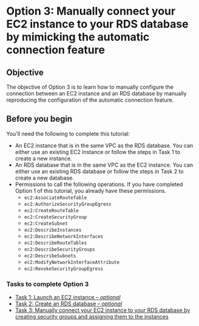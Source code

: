 # Option 3: Manually connect your EC2 instance to your RDS database by mimicking the automatic connection feature<a name="tutorial-ec2-rds-option3"></a>

## Objective<a name="option3-objective"></a>

The objective of Option 3 is to learn how to manually configure the connection between an EC2 instance and an RDS database by manually reproducing the configuration of the automatic connection feature\.

## Before you begin<a name="option3-before-you-begin"></a>

You'll need the following to complete this tutorial:
+ An EC2 instance that is in the same VPC as the RDS database\. You can either use an existing EC2 instance or follow the steps in Task 1 to create a new instance\.
+ An RDS database that is in the same VPC as the EC2 instance\. You can either use an existing RDS database or follow the steps in Task 2 to create a new database\.
+ Permissions to call the following operations\. If you have completed Option 1 of this tutorial, you already have these permissions\.
  + `ec2:AssociateRouteTable`
  + `ec2:AuthorizeSecurityGroupEgress`
  + `ec2:CreateRouteTable`
  + `ec2:CreateSecurityGroup`
  + `ec2:CreateSubnet`
  + `ec2:DescribeInstances`
  + `ec2:DescribeNetworkInterfaces`
  + `ec2:DescribeRouteTables`
  + `ec2:DescribeSecurityGroups`
  + `ec2:DescribeSubnets`
  + `ec2:ModifyNetworkInterfaceAttribute`
  + `ec2:RevokeSecurityGroupEgress`

### Tasks to complete Option 3<a name="option3-tasks"></a>
+ [Task 1: Launch an EC2 instance – *optional*](option3-task1-launch-ec2-instance.md)
+ [Task 2: Create an RDS database – *optional*](option3-task2-create-rds-database.md)
+ [Task 3: Manually connect your EC2 instance to your RDS database by creating security groups and assigning them to the instances](option3-task3-connect-rds-database-to-ec2-instance.md)